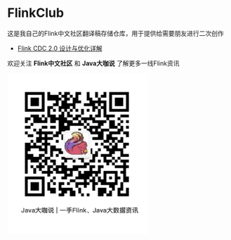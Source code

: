 # FlinkClub
这是我自己的Flink中文社区翻译稿存储仓库，用于提供给需要朋友进行二次创作



- [Flink CDC 2.0 设计与优化详解](https://mp.weixin.qq.com/s/iwY5975XXp7QOBeV0q4TfQ)



欢迎关注 **Flink中文社区** 和 **Java大咖说** 了解更多一线Flink资讯



<img src="./imgs/java_talkfun.png" alt="flink-china" style="zoom:40%;" />
